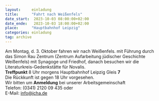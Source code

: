 ```yaml
---
layout:     einladung
title:      "Fahrt nach Weißenfels"
date_start:  2023-10-03 08:00:00+02:00
date_ende:   2023-10-03 18:00:00+02:00
place:      "Hauptbahnhof Leipzig"
categories: einladung
tag: archive
---
```


Am Montag, d. 3. Oktober fahren wir nach Weißenfels.
mit Führung durch das Simon Rau Zentrum (Zentrum Aufarbeitung jüdischer Geschichte Weißenfels) mit Synagoge und Friedhof, danach besuchen wir die Literaturkreis-Gedenkstätte für Novalis.
<br>
**Treffpunkt** 8 Uhr morgens Hauptbahnhof Leipzig Gleis **7**
<br>
Die Rückkunft ist gegen 18 Uhr vorgesehen.
<br>
Wir bitten um **Anmeldung**
bei unserer Arbeitsgemeinschaft
<br>
Telefon: (0341) 2120 09 435 oder
<br>
E-Mail: info@jcha.de
